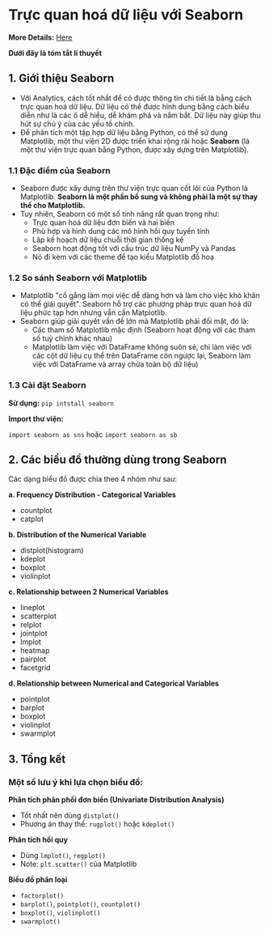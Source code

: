 # Trực quan hoá dữ liệu với Seaborn
**More Details:** [Here](https://github.com/LeHongNgoc3820/04.Seaborn/blob/main/Data_Visualization_with_Seaborn.ipynb)

**Dưới đây là tóm tắt lí thuyết**

## 1. Giới thiệu Seaborn
+ Với Analytics, cách tốt nhất để có được thông tin chi tiết là bằng cách trực quan hoá dữ liệu. Dữ liệu có thể được hình dung bằng cách biểu diễn như là các ô dễ hiểu, dễ khám phá và nắm bắt. Dữ liệu này giúp thu hút sự chú ý của các yếu tố chính.
+ Để phân tích một tập hợp dữ liệu bằng Python, có thể sử dụng Matplotlib, một thư viện 2D được triển khai rộng rãi hoặc **Seaborn** (là một thư viện trực quan bằng Python, được xây dựng trên Matplotlib).

### 1.1 Đặc điểm của Seaborn
+ Seaborn được xây dựng trên thư viện trực quan cốt lõi của Python là Matplotlib. **Seaborn là một phần bổ sung và không phải là một sự thay thế cho Matplotlib.**
+ Tuy nhiên, Seaborn có một số tính năng rất quan trọng như:
    + Trực quan hoá dữ liệu đơn biến và hai biến
    + Phù hợp và hình dung các mô hình hồi quy tuyến tính
    + Lập kế hoạch dữ liệu chuỗi thời gian thống kê
    + Seaborn hoạt động tốt với cấu trúc dữ liệu NumPy và Pandas
    + Nó đi kèm với các theme để tạo kiểu Matplotlib đồ hoạ
    
### 1.2 So sánh Seaborn với Matplotlib
+ Matplotlib "cố gắng làm mọi việc dễ dàng hơn và làm cho việc khó khăn có thể giải quyết". Seaborn hỗ trợ các phương pháp trực quan hoá dữ liệu phức tạp hơn nhưng vẫn cần Matplotlib.
+ Seaborn giúp giải quyết vấn đề lớn mà Matplotlib phải đối mặt, đó là:
    + Các tham số Matplotlib mặc định (Seaborn hoạt động với các tham số tuỳ chỉnh khác nhau)
    + Matplotlib làm việc với DataFrame không suôn sẻ, chỉ làm việc với các cột dữ liệu cụ thể trên DataFrame còn ngược lại, Seaborn làm việc với DataFrame  và array chứa toàn bộ dữ liệu)

### 1.3 Cài đặt Seaborn
**Sử dụng:** `pip intstall seaborn`

**Import thư viện:**

`import seaborn as sns` hoặc `import seaborn as sb`

## 2. Các biểu đồ thường dùng trong Seaborn

Các dạng biểu đồ được chia theo 4 nhóm như sau:

**a. Frequency Distribution - Categorical Variables**
+ countplot 
+ catplot

**b. Distribution of the Numerical Variable**
+ distplot(histogram)
+ kdeplot
+ boxplot
+ violinplot

**c. Relationship between 2 Numerical Variables**
+ lineplot
+ scatterplot
+ relplot
+ jointplot
+ lmplot
+ heatmap
+ pairplot
+ facetgrid

**d. Relationship between Numerical and Categorical Variables**
+ pointplot
+ barplot
+ boxplot
+ violinplot
+ swarmplot


## 3. Tổng kết
### Một số lưu ý khi lựa chọn biểu đồ:
**Phân tích phân phối đơn biến (Univariate Distribution Analysis)**
+ Tốt nhất nên dùng `distplot()`
+ Phương án thay thế: `rugplot()` hoặc `kdeplot()`

**Phân tích hồi quy**
+ Dùng `lmplot()`, `regplot()`
+ Note: `plt.scatter()` của Matplotlib

**Biểu đồ phân loại**
+ `factorplot()`
+ `barplot()`, `pointplot()`, `countplot()`
+ `boxplot()`, `violinplot()`
+ `swarmplot()`

